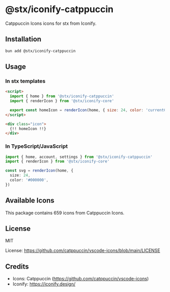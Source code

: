 # @stx/iconify-catppuccin

Catppuccin Icons icons for stx from Iconify.

## Installation

```bash
bun add @stx/iconify-catppuccin
```

## Usage

### In stx templates

```html
<script>
  import { home } from '@stx/iconify-catppuccin'
  import { renderIcon } from '@stx/iconify-core'

  export const homeIcon = renderIcon(home, { size: 24, color: 'currentColor' })
</script>

<div class="icon">
  {!! homeIcon !!}
</div>
```

### In TypeScript/JavaScript

```typescript
import { home, account, settings } from '@stx/iconify-catppuccin'
import { renderIcon } from '@stx/iconify-core'

const svg = renderIcon(home, {
  size: 24,
  color: '#000000',
})
```

## Available Icons

This package contains 659 icons from Catppuccin Icons.

## License

MIT

License: https://github.com/catppuccin/vscode-icons/blob/main/LICENSE

## Credits

- Icons: Catppuccin (https://github.com/catppuccin/vscode-icons)
- Iconify: https://iconify.design/

